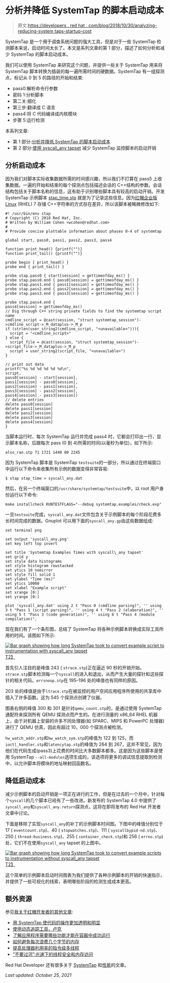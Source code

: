 # 分析并降低 SystemTap 的脚本启动成本

> 原文:[https://developers . red hat . com/blog/2018/10/30/analyzing-reducing-system taps-startup-cost](https://developers.redhat.com/blog/2018/10/30/analyzing-reducing-systemtaps-startup-cost)

SystemTap 是一个用于调查系统问题的强大工具，但是对于一些 SystemTap 检测脚本来说，启动时间太长了。本文是系列文章的第 1 部分，描述了如何分析和减少 SystemTap 的脚本启动成本。

我们可以使用 SystemTap 来研究这个问题，并提供一些关于 SystemTap 用来将 SystemTap 脚本转换为插装的每一遍所需时间的硬数据。SystemTap 有一组探测点，标记从 0 到 5 的路径的开始和结束:

*   pass0:解析命令行参数
*   密码 1:分析脚本
*   第二关:细化
*   第三步:翻译成 C 语言
*   pass4:将 C 代码编译成内核模块
*   步骤 5:运行检测

本系列文章:

*   第 1 部分:[分析并降低 SystemTap 的脚本启动成本](https://developers.redhat.com/blog/2018/10/30/analyzing-reducing-systemtaps-startup-cost/)
*   第 2 部分:[使用 syscall_any tapset](https://developers.redhat.com/blog/2018/11/08/systemtap-reduced-startup-syscalls/) 减少 SystemTap 监控脚本的启动开销

## 分析启动成本

因为我们对脚本实际收集数据所需的时间感兴趣，所以我们不打算在 pass5 上收集数据。一遍的开始和结束的每个探测点包括描述会话的 C++结构的参数。会话结构包括关于脚本名称的信息，这有助于识别哪些脚本具有较高的启动开销。开发 SystemTap 示例脚本 [stap_time.stp](https://sourceware.org/systemtap/examples/#apps/stap_time.stp) 就是为了记录这些信息。因为[红帽企业版 Linux](https://developers.redhat.com/products/rhel/download/) (RHEL) 7 存储 C++字符串的方式存在差异，所以该脚本被略微修改如下:

```
#! /usr/bin/env stap 
# Copyright (C) 2018 Red Hat, Inc.
# Written by William Cohen <wcohen@redhat.com>
#
# Provide concise plottable information about phases 0-4 of systemtap

global start, pass0, pass1, pass2, pass3, pass4

function print_head() {printf("")}
function print_tail() {printf("")}

probe begin { print_head() }
probe end { print_tail() }

probe stap.pass0 { start[session] = gettimeofday_ms() }
probe stap.pass0.end { pass0[session] = gettimeofday_ms() }
probe stap.pass1.end { pass1[session] = gettimeofday_ms() }
probe stap.pass2.end { pass2[session] = gettimeofday_ms() }
probe stap.pass3.end { pass3[session] = gettimeofday_ms() }

probe stap.pass4.end {
pass4[session] = gettimeofday_ms()
// Dig through C++ string private fields to find the systemtap script name
cmdline_script = @cast(session, "struct systemtap_session")->cmdline_script->_M_dataplus->_M_p
if (strlen(user_string2(cmdline_script, "<unavailable>"))){
  script = "<cmdline_script>"
} else {
  script_file = @cast(session, "struct systemtap_session")->script_file->_M_dataplus->_M_p
  script = user_string2(script_file, "<unavailable>")
}

// print out data
printf("%s %d %d %d %d %d\n",
script,
pass0[session] - start[session],
pass1[session] - pass0[session],
pass2[session] - pass1[session],
pass3[session] - pass2[session],
pass4[session] - pass3[session])
// delete entries
delete pass0[session]
delete pass1[session]
delete pass2[session]
delete pass3[session]
delete pass4[session]
}

```

当脚本运行时，每次 SystemTap 运行并完成 pass4 时，它都会打印出一行，显示脚本名称，后跟每次 pass (0 到 4)所需的时间(以毫秒为单位)，如下所示:

```
also_ran.stp 71 1721 1440 80 2245
```

因为 SystemTap 脚本是 SystemTap `testsuite`的一部分，所以通过在终端窗口中运行以下命令来收集所有示例的数据变得非常容易:

```
$ stap stap_time > syscall_any.dat
```

然后，在另一个终端窗口的`/usr/share/systemtap/testsuite`中，以 root 用户身份运行以下命令:

```
make installcheck RUNTESTFLAGS="--debug systemtap.examples/check.exp"
```

一旦`testsuite`完成，`syscall_any.dat`文件包含关于示例脚本的每个阶段花费多长时间完成的数据。Gnuplot 可以用下面的`syscall_any.gp`由这些数据组成:

```
set terminal png

set output 'syscall_any.png'
set key left top invert

set title 'Systemtap Examples Times with syscall\_any tapset'
set grid y
set style data histograms
set style histogram rowstacked
set ytics 10 nomirror
set style fill solid 1
set ylabel "Time (ms)"
set ytics 10000
set xlabel "Example script"
set xrange [0:]
set yrange [0:]

plot 'syscall_any.dat' using 2 t "Pass 0 (cmdline parsing)", '' using 3 t "Pass 1 (script parsing)", '' using 4 t "Pass 2 (elaboration)", '' using 5 t "Pass 3 (code generation)", '' using 6 t "Pass 4 (module compilation)",
```

现在我们有了一个条形图，总结了 SystemTap 将各种示例脚本转换成实际工具所用的时间。该图如下所示:

[![Bar graph showing how long SystemTap took to convert example script to instrumentation with syscall_any tapset](../Images/9c889947e607271eade9275df688964c.png)T2】](https://developers.redhat.com/blog/wp-content/uploads/2018/10/syscall_any.png)

首先引人注目的是峰值 243 ( `strace.stp`)正在逼近 90 秒的开销开始。`strace.stp`脚本检测每一个`syscall`的进入和退出，从而产生大量的探针和这些探针的相关代码。`errsnoop.stp`在 195–196 处的峰值也有同样的原因。

203 处的峰值是由于`ltrace.stp`在被监控的用户空间应用程序所使用的共享库中插入了许多函数。这为 545 个探测点创建了仪器。

图表右侧的峰值 300 和 301 是针对`qemu_count.stp`的，是通过使用 SystemTap 通配符来探测所有 QEMU 探测点而产生的。在进行测量的 x86_64 RHEL 机器上，由于对机器上安装的许多不同处理器(如 SPARC、MIPS 和 PowerPC 处理器)进行了 QEMU 仿真，因此有超过 10，000 个探测点被检测。

`hw_watch_addr.stp`和`hw_watch_sym.stp`的峰值为 122 到 125，而`ioctl_handler.stp`和`latencytap.stp`的峰值为 264 到 267，这并不常见，因为他们在代码生成(pass3)上花费的时间比大多数脚本都多。这是因为这些脚本是使用 SystemTap `--all-modules`选项生成的，该选项将更多的调试信息提取到检测中，以允许脚本将模块的地址映射回函数名。

## 降低启动成本

减少示例脚本的启动开销是一项正在进行的工作，但是在过去的一个月中，针对每个`syscall`的几个脚本已经有了一些改进。新发布的 SystemTap 4.0 中提供了`syscall_any`和`syscall_any.return`探测点，这将在即将发布的 Red Hat 开发者文章中讨论。

下面是移除了实现`syscall_any`的补丁的示例脚本时间图。下图中的峰值分别位于 17 ( `eventcount.stp`)、40 ( `stopwatches.stp`)、111 ( `syscallbypid-nd.stp`)、250 ( `thread-business.stp`)、255 ( `container_check.stp`)和 256 ( `errno.stp`)处，它们不在使用`syscall_any` tapset 的上图中。

[![Bar graph showing how long SystemTap took to convert example scripts to instrumentation without syscall_any tapset](../Images/8bb6a0c56d8fcd1ff4c0576a9993c0c2.png)T2】](https://developers.redhat.com/blog/wp-content/uploads/2018/10/no_syscall_any.png)

这个简单的示例脚本启动时间图表为我们提供了各种示例脚本的开销的快速指示，并提供了一些可视化的线索，表明哪些阶段的检测生成成本更高。

## 额外资源

参见[我关于红帽开发者的其他文章](https://developers.redhat.com/blog/author/wcohen2013/):

*   [用 SystemTap 使代码的操作更加透明和明显](https://developers.redhat.com/blog/2018/05/14/making-the-operation-of-code-more-transparent-and-obvious/)
*   [使用动态追踪工具，卢克](https://developers.redhat.com/blog/2018/05/11/use-the-dynamic-tracing-tools-luke/)
*   [了解应用程序需要哪些功能才能在容器中成功运行](https://developers.redhat.com/blog/2017/02/16/find-what-capabilities-an-application-requires-to-successful-run-in-a-container/)
*   [如何避免每次浪费几个字节的内存](https://developers.redhat.com/blog/2016/06/01/how-to-avoid-wasting-megabytes-of-memory-a-few-bytes-at-a-time/)
*   [提高处理器利用率的指令级多线程](https://developers.redhat.com/blog/2016/05/04/instruction-level-multithreading-to-improve-processor-utilization/)
*   [“不要过河”:光速下的线程安全和内存访问](https://developers.redhat.com/blog/2016/04/06/dont-cross-the-streams-thread-safety-and-memory-accesses-at-the-speed-of-light-2/)

Red Hat Developer 还有很多关于 [SystemTap](https://developers.redhat.com/blog/tag/systemtap/) 和[性能](https://developers.redhat.com/blog/category/performance/)的文章。

*Last updated: October 25, 2021*
